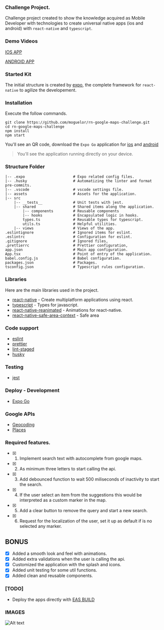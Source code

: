 ### Challenge Project.

Challenge project created to show the knowledge acquired as Mobile Developer
with technologies to create universal native apps (ios and android) with
`react-native` and `typescript`.

### Demo Videos

[IOS APP](https://drive.google.com/file/d/1pwfNIvayQfpcrYo4WB6PdB3OX6hctLqg/view?usp=sharing)

[ANDROID APP](https://drive.google.com/file/d/1JEuxO6dbeywDl45y51BIB7zjmrecw6U_/view?usp=sharing)

### Started Kit

The initial structure is created by [expo](https://docs.expo.dev/), the complete
framework for `react-native` to agilize the developement.

### Installation

Execute the follow commands.

```
git clone https://github.com/moguelor/rn-google-maps-challenge.git
cd rn-google-maps-challenge
npm install
npm start
```

You'll see an QR code, download the `Expo Go` application for
[ios](https://apps.apple.com/mx/app/expo-go/id982107779) and
[android](https://play.google.com/store/apps/details?id=host.exp.exponent&hl=es_PY&pli=1)

> You'll see the application running directly on your device.

### Structure Folder

```
|-- .expo                      # Expo related config files.
|-- .husky                     # Automatizing the linter and format pre-commits.
|-- .vscode                    # vscode settings file.
|-- assets                     # Assets for the application.
|-- src
    |-- __tests__              # Unit tests with jest.
    |-- shared                 # Shared items along the application.
        |-- components         # Reusable components
        |-- hooks              # Encapsulated logic in hooks.
        types.ts               # Reusable types for typescript.
        utils.ts               # Helpful utilities.
    |-- views                  # Views of the app.
.eslintignore                  # Ignored items for eslint.
.eslintrc                      # Configuration for eslint.
.gitignore                     # Ignored files,
.prettierrc                    # Prettier configuration,
app.json                       # Main app configuration.
App.tsx                        # Point of entry of the application.
babel.config.js                # Babel configuration.
packages.json                  # Packages.
tsconfig.json                  # Typescript rules configuration.
```

### Libraries

Here are the main libraries used in the project.

-   [react-native](https://reactnative.dev/) - Create multiplatform applications
    using react.
-   [typescript](https://www.typescriptlang.org/) - Types for javascript.
-   [react-native-reanimated](https://docs.swmansion.com/react-native-reanimated/) -
    Animations for react-native.
-   [react-native-safe-area-context](https://github.com/th3rdwave/react-native-safe-area-context) -
    Safe area

### Code support

-   [eslint](https://eslint.org/)
-   [prettier](https://prettier.io/)
-   [lint-staged](https://github.com/lint-staged/lint-staged)
-   [husky](https://github.com/typicode/husky)

### Testing

-   [jest](https://jestjs.io/)

### Deploy - Development

-   [Expo Go](https://expo.dev/go)

### Google APIs

-   [Geocoding](https://developers.google.com/maps/documentation/javascript/geocoding?hl=es)
-   [Places](https://developers.google.com/maps/documentation/places/web-service/overview)

### Required features.

-   [x] 1. Implement search text with autocomplete from google maps.
-   [x] 2. As minimum three letters to start calling the api.
-   [x] 3. Add debounced function to wait 500 miliseconds of inactivity to start
       the search.
-   [x] 4. If the user select an item from the suggestions this would be
       interpreted as a custom marker in the map.
-   [x] 5. Add a clear button to remove the query and start a new search.
-   [x] 6. Request for the localization of the user, set it up as default if is
       no selected any marker.

## BONUS

-   [x] Added a smooth look and feel with animations.
-   [x] Added extra validations when the user is calling the api.
-   [x] Customized the application with the splash and icons.
-   [x] Added unit testing for some util functions.
-   [x] Added clean and reusable components.

### [TODO]

-   Deploy the apps directly with
    [EAS BUILD](https://docs.expo.dev/build/introduction/)

### IMAGES

![Alt text](https://drive.google.com/uc?id=1Lt7IfkO1yUOePLC1GKRvn0q5At1SQlea)

